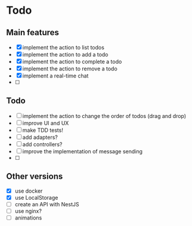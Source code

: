 # Todo

## Main features
- [x] implement the action to list todos
- [x] implement the action to add a todo
- [x] implement the action to complete a todo
- [x] implement the action to remove a todo
- [x] implement a real-time chat
- [ ] 

## Todo
- [ ] implement the action to change the order of todos (drag and drop)
- [ ] improve UI and UX
- [ ] make TDD tests!
- [ ] add adapters?
- [ ] add controllers?
- [ ] improve the implementation of message sending
- [ ] 

## Other versions
- [x] use docker
- [x] use LocalStorage
- [ ] create an API with NestJS
- [ ] use nginx?
- [ ] animations
